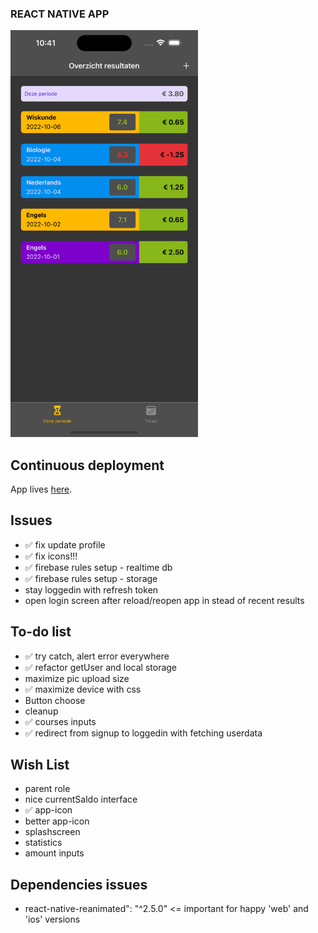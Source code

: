 ### REACT NATIVE APP
<img src="assets/screenshot.png"  width="300px"/>

## Continuous deployment

App lives [here](https://sashas-results-tracker.netlify.app/).


## Issues
- ✅ fix update profile
- ✅ fix icons!!! 
- ✅ firebase rules setup - realtime db
- ✅ firebase rules setup - storage
- stay loggedin with refresh token
- open login screen after reload/reopen app in stead of recent results

## To-do list
- ✅ try catch, alert error everywhere
- ✅ refactor getUser and local storage
- maximize pic upload size
- ✅ maximize device with css
- Button choose
- cleanup
- ✅ courses inputs
- ✅ redirect from signup to loggedin with fetching userdata

## Wish List
- parent role
- nice currentSaldo interface
- ✅ app-icon
- better app-icon
- splashscreen
- statistics
- amount inputs

## Dependencies issues
- react-native-reanimated": "^2.5.0" <= important for happy 'web' and 'ios' versions

